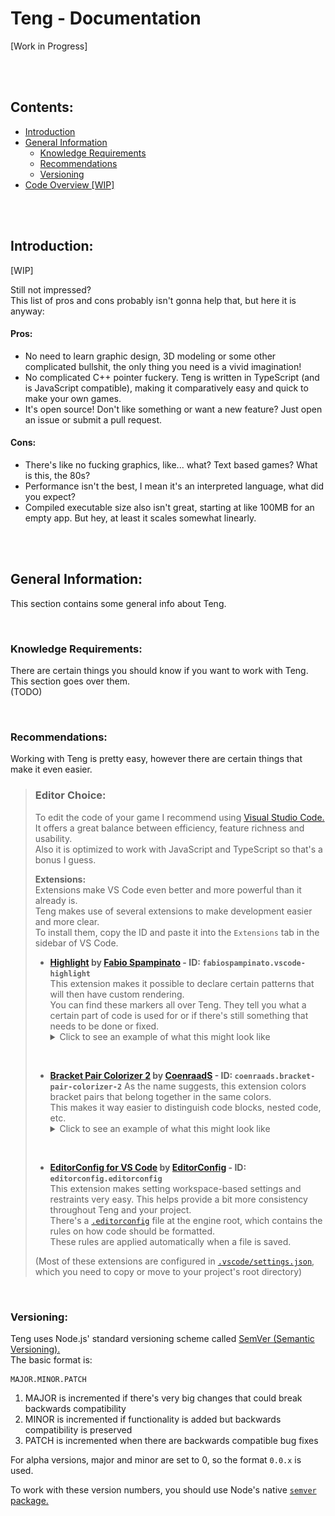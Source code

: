 # Teng - Documentation
[Work in Progress]

<br><br>

## Contents:
- [Introduction](#introduction)
- [General Information](#general-information)
    - [Knowledge Requirements](#knowledge-requirements)
    - [Recommendations](#recommendations)
    - [Versioning](#versioning)
- [Code Overview [WIP]](./code-overview.md#readme)

<br><br>

## Introduction:
[WIP]  
  
Still not impressed?  
This list of pros and cons probably isn't gonna help that, but here it is anyway:  

#### Pros:
- No need to learn graphic design, 3D modeling or some other complicated bullshit, the only thing you need is a vivid imagination!
- No complicated C++ pointer fuckery. Teng is written in TypeScript (and is JavaScript compatible), making it comparatively easy and quick to make your own games.
- It's open source! Don't like something or want a new feature? Just open an issue or submit a pull request.

#### Cons:
- There's like no fucking graphics, like... what? Text based games? What is this, the 80s?
- Performance isn't the best, I mean it's an interpreted language, what did you expect?
- Compiled executable size also isn't great, starting at like 100MB for an empty app. But hey, at least it scales somewhat linearly.

<br><br>

## General Information:
This section contains some general info about Teng.

<br>

### Knowledge Requirements:
There are certain things you should know if you want to work with Teng. This section goes over them.  
(TODO)

<br>

### Recommendations:
Working with Teng is pretty easy, however there are certain things that make it even easier.  
> ### Editor Choice:
> To edit the code of your game I recommend using [Visual Studio Code.](https://aka.ms/vscode)  
> It offers a great balance between efficiency, feature richness and usability.  
> Also it is optimized to work with JavaScript and TypeScript so that's a bonus I guess.  
>   
> **Extensions:**  
> Extensions make VS Code even better and more powerful than it already is.  
> Teng makes use of several extensions to make development easier and more clear.  
> To install them, copy the ID and paste it into the `Extensions` tab in the sidebar of VS Code.  
> 
> - **[Highlight](https://marketplace.visualstudio.com/items?itemName=fabiospampinato.vscode-highlight) by [Fabio Spampinato](https://github.com/fabiospampinato) - ID: `fabiospampinato.vscode-highlight`**  
>     This extension makes it possible to declare certain patterns that will then have custom rendering.  
>     You can find these markers all over Teng. They tell you what a certain part of code is used for or if there's still something that needs to be done or fixed.  
>     <details><summary>Click to see an example of what this might look like</summary>
>     <img src="./img/examples/highlighted_code.png" alt="example" style="border-radius: 10px;">
>     </details>
> 
> <br>
> 
> - **[Bracket Pair Colorizer 2](https://marketplace.visualstudio.com/items?itemName=coenraads.bracket-pair-colorizer-2) by [CoenraadS](https://github.com/CoenraadS) - ID: `coenraads.bracket-pair-colorizer-2`**
>     As the name suggests, this extension colors bracket pairs that belong together in the same colors.  
>     This makes it way easier to distinguish code blocks, nested code, etc.  
>     <details><summary>Click to see an example of what this might look like</summary>
>     <img src="./img/examples/nested_code.png" alt="example" style="border-radius: 10px;">
>     </details>
> 
> <br>
> 
> - **[EditorConfig for VS Code](https://marketplace.visualstudio.com/items?itemName=editorconfig.editorconfig) by [EditorConfig](https://github.com/EditorConfig) - ID: `editorconfig.editorconfig`**  
>     This extension makes setting workspace-based settings and restraints very easy. This helps provide a bit more consistency throughout Teng and your project.  
>     There's a [`.editorconfig`](../.editorconfig) file at the engine root, which contains the rules on how code should be formatted.  
>     These rules are applied automatically when a file is saved.
> 
> (Most of these extensions are configured in [`.vscode/settings.json`](../.vscode/settings.json), which you need to copy or move to your project's root directory)

<!-- TEMPLATE:

> <br>
> 
> - **[Name](https://marketplace.visualstudio.com/items?itemName=ID_HERE) by [Author](https://github.com/AUTHOR_HERE) - ID: `ID_HERE`**
>     description_here
> 
-->

<br>

### Versioning:
Teng uses Node.js' standard versioning scheme called [SemVer (Semantic Versioning).](https://semver.org/)  
The basic format is:
```
MAJOR.MINOR.PATCH
```

1. MAJOR is incremented if there's very big changes that could break backwards compatibility
2. MINOR is incremented if functionality is added but backwards compatibility is preserved
3. PATCH is incremented when there are backwards compatible bug fixes

For alpha versions, major and minor are set to 0, so the format `0.0.x` is used.  
  
To work with these version numbers, you should use Node's native [`semver` package.](https://www.npmjs.com/package/semver)  
